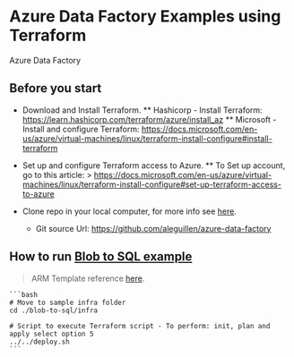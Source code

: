 # Azure Data Factory Examples using Terraform
Azure Data Factory


## Before you start

* Download and Install Terraform. 
    ** Hashicorp - Install Terraform: https://learn.hashicorp.com/terraform/azure/install_az
    ** Microsoft - Install and configure Terraform: https://docs.microsoft.com/en-us/azure/virtual-machines/linux/terraform-install-configure#install-terraform 

* Set up and configure Terraform access to Azure.
    ** To Set up account, go to this article: 
        > https://docs.microsoft.com/en-us/azure/virtual-machines/linux/terraform-install-configure#set-up-terraform-access-to-azure
    
* Clone repo in your local computer, for more info see [here](https://docs.microsoft.com/en-us/azure/devops/repos/git/clone).
    * Git source Url: https://github.com/aleguillen/azure-data-factory

## How to run [Blob to SQL example](/blob-to-sql)

> ARM Template reference [here](https://github.com/aleguillen/azure-quickstart-templates/tree/master/101-data-factory-blob-to-sql-copy).


    ```bash
    # Move to sample infra folder
    cd ./blob-to-sql/infra

    # Script to execute Terraform script - To perform: init, plan and apply select option 5
    ../../deploy.sh
    ```
